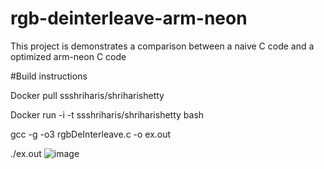 # rgb-deinterleave-arm-neon

This project is demonstrates a comparison between a naive C code and a optimized arm-neon C code

#Build instructions

Docker pull ssshriharis/shriharishetty

Docker run -i -t ssshriharis/shriharishetty bash

gcc -g -o3 rgbDeInterleave.c -o ex.out  

./ex.out
![image](https://user-images.githubusercontent.com/18069870/195958615-85d20a83-abb5-4714-b762-0488d2858863.png)
